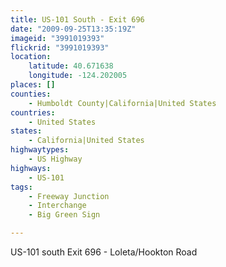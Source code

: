 ```yaml
---
title: US-101 South - Exit 696
date: "2009-09-25T13:35:19Z"
imageid: "3991019393"
flickrid: "3991019393"
location:
    latitude: 40.671638
    longitude: -124.202005
places: []
counties:
    - Humboldt County|California|United States
countries:
    - United States
states:
    - California|United States
highwaytypes:
    - US Highway
highways:
    - US-101
tags:
    - Freeway Junction
    - Interchange
    - Big Green Sign

---
```

US-101 south Exit 696 - Loleta/Hookton Road